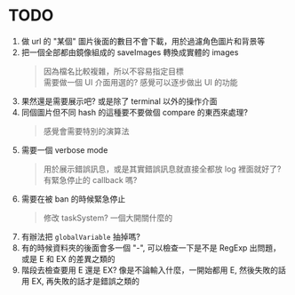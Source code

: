 # TODO

1. 做 url 的 "某個" 圖片後面的數目不會下載，用於過濾角色圖片和背景等
2. 把一個全部都由鏡像組成的 saveImages 轉換成實體的 images
   > 因為檔名比較複雜，所以不容易指定目標  
   > 需要做一個 UI 介面用選的? 感覺可以逐步做出 UI 的功能
3. 果然還是需要展示吧? 或是除了 terminal 以外的操作介面
4. 同個圖片但不同 hash 的這種要不要做個 compare 的東西來處理?
   > 感覺會需要特別的演算法
5. 需要一個 verbose mode
   > 用於展示錯誤訊息，或是其實錯誤訊息就直接全都放 log 裡面就好了?  
   > 有緊急停止的 callback 嗎?
6. 需要在被 ban 的時候緊急停止
   > 修改 taskSystem? 一個大開關什麼的
7. 有辦法把 `globalVariable` 抽掉嗎?
8. 有的時候資料夾的後面會多一個 "-", 可以檢查一下是不是 RegExp 出問題，或是 E 和 EX 的差異之類的
9. 階段去檢查要用 E 還是 EX? 像是不論輸入什麼，一開始都用 E, 然後失敗的話用 EX, 再失敗的話才是錯誤之類的
